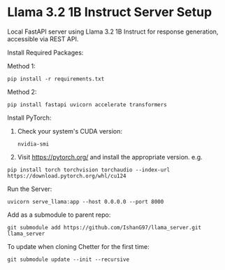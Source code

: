 # Llama 3.2 1B Instruct Server Setup

Local FastAPI server using Llama 3.2 1B Instruct for response generation, accessible via REST API.

Install Required Packages:

Method 1: 

`pip install -r requirements.txt`

Method 2: 

`pip install fastapi uvicorn accelerate transformers`

Install PyTorch:

1. Check your system's CUDA version:

   `nvidia-smi`

2. Visit https://pytorch.org/ and install the appropriate version. e.g. 

`pip install torch torchvision torchaudio --index-url https://download.pytorch.org/whl/cu124`

Run the Server:

`uvicorn serve_llama:app --host 0.0.0.0 --port 8000`

Add as a submodule to parent repo:

`git submodule add https://github.com/IshanG97/llama_server.git llama_server`

To update when cloning Chetter for the first time: 

`git submodule update --init --recursive`
